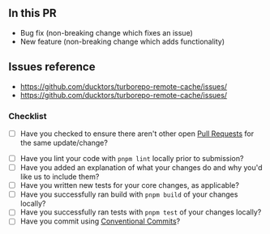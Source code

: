 ## In this PR

- Bug fix (non-breaking change which fixes an issue)
- New feature (non-breaking change which adds functionality)

## Issues reference

- <https://github.com/ducktors/turborepo-remote-cache/issues/>
- <https://github.com/ducktors/turborepo-remote-cache/issues/>

### Checklist

- [ ] Have you checked to ensure there aren't other open [Pull Requests](https://github.com/ducktors/turborepo-remote-cache/pulls) for the same update/change?
<!-- You can erase any parts of this template not applicable to your Pull Request. -->
- [ ] Have you lint your code with `pnpm lint` locally prior to submission?
- [ ] Have you added an explanation of what your changes do and why you'd like us to include them?
- [ ] Have you written new tests for your core changes, as applicable?
- [ ] Have you successfully ran build with `pnpm build` of your changes locally?
- [ ] Have you successfully ran tests with `pnpm test` of your changes locally?
- [ ] Have you commit using [Conventional Commits](https://github.com/ducktors/turborepo-remote-cache#how-to-commit)?
